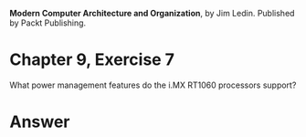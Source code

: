 __Modern Computer Architecture and Organization__, by Jim Ledin. Published by Packt Publishing.
# Chapter 9, Exercise 7

What power management features do the i.MX RT1060 processors support?

# Answer
